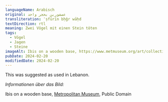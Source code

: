 ```yaml
---
languageName: Arabisch
original: عصفورين بحجر واحد
transliteration: ʿṣfūrīn bḥǧr wāḥd
textDirection: rtl
meaning: Zwei Vögel mit einen Stein töten
tags:
  - Vögel
  - Jagen
  - Steine
imageAlt: Ibis on a wooden base, https://www.metmuseum.org/art/collection/search/552995, Public Domain
pubDate: 2024-02-20
modifiedDate: 2024-02-20
---
```


This was suggested as used in Lebanon.

_Informationen über das Bild:_

Ibis on a wooden base, [Metropolitan Museum](https://www.metmuseum.org/art/collection/search/552995), Public Domain
